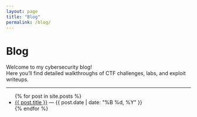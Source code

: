 ```yaml
---
layout: page
title: "Blog"
permalink: /blog/
---
```


# Blog

Welcome to my cybersecurity blog!  
Here you’ll find detailed walkthroughs of CTF challenges, labs, and exploit writeups.

---

<ul>
{% for post in site.posts %}
  <li>
    <a href="{{ post.url }}">{{ post.title }}</a> — {{ post.date | date: "%B %d, %Y" }}
  </li>
{% endfor %}
</ul>
